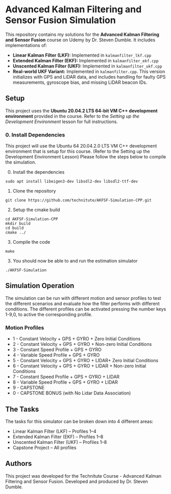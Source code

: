 # Advanced Kalman Filtering and Sensor Fusion Simulation

This repository contains my solutions for the **Advanced Kalman Filtering and Sensor Fusion** course on Udemy by Dr. Steven Dumble. It includes implementations of:

- **Linear Kalman Filter (LKF):** Implemented in `kalmanfilter_lkf.cpp`  
- **Extended Kalman Filter (EKF):** Implemented in `kalmanfilter_ekf.cpp`  
- **Unscented Kalman Filter (UKF):** Implemented in `kalmanfilter_ukf.cpp`  
- **Real-world UKF Variant:** Implemented in `kalmanfilter.cpp`. This version initializes with GPS and LiDAR data, and includes handling for faulty GPS measurements, gyroscope bias, and missing LiDAR beacon IDs.


## Setup

This project uses the **Ubuntu 20.04.2 LTS 64-bit VM C++ development environment** provided in the course. Refer to the *Setting up the Development Environment* lesson for full instructions.

### 0. Install Dependencies

This project will use the Ubuntu 64 20.04.2.0 LTS VM C++ development environment that is setup for this course. (Refer to the Setting up the Development Environment Lesson) Please follow the steps below to compile the simulation.

 0. Install the dependencies
 ```
 sudo apt install libeigen3-dev libsdl2-dev libsdl2-ttf-dev
 ```
 
 1. Clone the repository
 ```
 git clone https://github.com/technitute/AKFSF-Simulation-CPP.git
 ```
 2. Setup the cmake build
 ```
 cd AKFSF-Simulation-CPP
 mkdir build
 cd build
 cmake ../
 ```

 3. Compile the code
 ```
 make
 ```
 
 3. You should now be able to and run the estimation simulator
 ```
 ./AKFSF-Simulation
 ```

## Simulation Operation ##
The simulation can be run with different motion and sensor profiles to test the different scenarios and evaluate how the filter performs with different conditions. The different profiles can be activated pressing the number keys 1-9,0, to active the corresponding profile.

### Motion Profiles ###
* 1 - Constant Velocity + GPS + GYRO + Zero Initial Conditions
* 2 - Constant Velocity + GPS + GYRO + Non-zero Initial Conditions
* 3 - Constant Speed Profile + GPS + GYRO
* 4 - Variable Speed Profile + GPS + GYRO
* 5 - Constant Velocity + GPS + GYRO + LIDAR+ Zero Initial Conditions
* 6 - Constant Velocity + GPS + GYRO + LIDAR + Non-zero Initial Conditions
* 7 - Constant Speed Profile + GPS + GYRO + LIDAR
* 8 - Variable Speed Profile + GPS + GYRO + LIDAR
* 9 - CAPSTONE
* 0 - CAPSTONE BONUS (with No Lidar Data Association)



## The Tasks ##
The tasks for this simulator can be broken down into 4 different areas:

- Linear Kalman Filter (LKF) – Profiles 1–4
- Extended Kalman Filter (EKF) – Profiles 1–8
- Unscented Kalman Filter (UKF) – Profiles 1–8
- Capstone Project – All profiles


## Authors ##

This project was developed for the Technitute Course - Advanced Kalman Filtering and Sensor Fusion. Developed and produced by Dr. Steven Dumble.